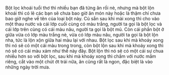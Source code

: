 Bột lọc khoái tuổi thơ thì nhiều bạn đã từng ăn rồi nè, nhưng mà bột lộn khoái thì có lẽ các bạn sẽ chưa bao giờ ăn món này hoặc là thậm chí chưa bao giờ nghe về tên của loại bột này. Củ sắn sau khi mài xong thì cho vào một thau nước và cái lớp cuối cùng có màu trắng, người ta gọi là bột lọc và cái lớp trên cùng có cái màu nâu, người ta gọi là bột mủ. Còn cái phần bột ở giữa vừa có lớp màu trắng nè, vừa có lớp màu nâu, người ta gọi là bột lộn nha, tức là lộn xộn giữa hai màu lại với nhau. Bột lọc sau khi mà khoáy xong thì nó sẽ có một cái màu trong trong, còn bột lộn sau khi mà khoáy xong thì nó sẽ có cái màu xám như thế này đây. Bột lộn thì nó sẽ có một cái sự chua nhiều hơn so với bột lọc, sau khi mà khoáy xong thì chấm với nước mắm riêng, cắt vào một chút ớt trái nữa, ăn cũng rất là ngon, đặc biệt là vào những ngày trời mưa.